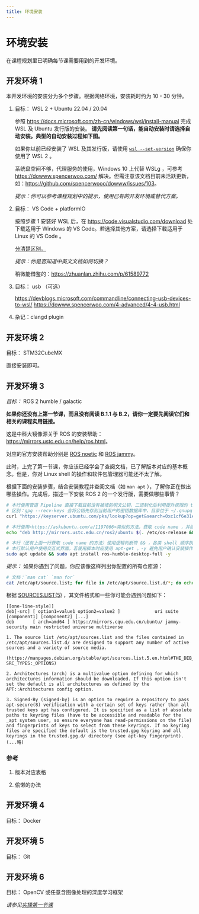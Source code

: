 ```yaml
---
title: 环境安装
---
```

# 环境安装

在课程规划里已明确每节课需要用到的开发环境。

## 开发环境 1

本开发环境的安装分为多个步骤。根据网络环境，安装耗时约为 10 - 30 分钟。

1. 目标： WSL 2 + Ubuntu 22.04 / 20.04

   参照 <https://docs.microsoft.com/zh-cn/windows/wsl/install-manual> 完成 WSL 及 Ubuntu 发行版的安装。 **请先阅读第一句话，能自动安装时请选择自动安装。典型的自动安装过程如下图。**

   如果你以前已经安装了 WSL 及其发行版，请使用 [`wsl --set-version`](https://docs.microsoft.com/zh-cn/windows/wsl/basic-commands#set-wsl-version-to-1-or-2) 确保你使用了 WSL 2 。

   系统盘空间不够，代理服务的使用，Windows 10 上代替 WSLg ，可参考 <https://dowww.spencerwoo.com/> 解决。但需注意该文档目前未活跃更新，如：<https://github.com/spencerwooo/dowww/issues/103>。

   _提示：你可以参考课程规划中的提示，使用已有的开发环境或替代方案。_

2. 目标： VS Code + platformIO

   按照步骤 1 安装好 WSL 后，在 <https://code.visualstudio.com/download> 处下载适用于 Windows 的 VS Code。若选择其他方案，请选择下载适用于 Linux 的 VS Code 。

   [分清楚区别。](https://docs.microsoft.com/en-us/windows/wsl/tutorials/wsl-vscode)

   _提示：你是否知道中英文文档如何切换？_

   稍微能借鉴的：<https://zhuanlan.zhihu.com/p/61589772>

3. 目标： usb （可选）

   <https://devblogs.microsoft.com/commandline/connecting-usb-devices-to-wsl/>
   <https://dowww.spencerwoo.com/4-advanced/4-4-usb.html>

4. 杂记：clangd plugin

## 开发环境 2

目标： STM32CubeMX

直接安装即可。

## 开发环境 3

_目标：_ ROS 2 humble / galactic

**如果你还没有上第一节课，而且没有阅读 B.1.1 与 B.2，请你一定要先阅读它们和相关的课程实用链接。**

这是中科大镜像源关于 ROS 的安装帮助：<https://mirrors.ustc.edu.cn/help/ros.html>。

对应的官方安装帮助分别是 [ROS noetic](https://wiki.ros.org/noetic/Installation/Ubuntu#Installation) 和 [ROS jammy](https://docs.ros.org/en/jammy/Installation/Ubuntu-Install-Debians.html#setup-sources)。

此时，上完了第一节课，你应该已经学会了查阅文档，已了解版本对应的基本概念。但是，你对 Linux shell 的操作和软件包管理器可能还不太了解。

根据下面的安装步骤，结合安装教程并查阅文档（如 `man apt` ），了解你正在做出哪些操作。完成后，描述一下安装 ROS 2 的一个发行版，需要做哪些事情？

```sh
# 本行使用管道 Pipeline 直接下载目前没有被墙的明文公钥，二进制化后利用提升权限的 tee ，将公钥放入 apt-secure 默认查找的目录 trusted.gpg.d/ 。由于是二进制文件，且 tee 也会将 stdin 继续输出到 stdout ，因此将 stdout 重定向到 /dev/null
# 区别：gpg --recv-keys 会将公钥先存到当前用户的密钥数据库中，目录位于 ~/.gnupg
curl "https://keyserver.ubuntu.com/pks/lookup?op=get&search=0xc1cf6e31e6bade8868b172b4f42ed6fbab17c654" | gpg --dearmor | sudo tee /etc/apt/trusted.gpg.d/ros-latest.gpg >/dev/null

# 本行使用<https://askubuntu.com/a/1197066>类似的方法，获取 code name ，并继续利用提升权限的 tee 输出仓库源信息（或覆盖），同时也将结果输出到 stdout
echo "deb http://mirrors.ustc.edu.cn/ros2/ubuntu $(. /etc/os-release && echo UBUNTU_CODENAME) main" | sudo tee /etc/apt/sources.list.d/ros2.list

# 本行（还有上面一行获取 code name 的方法）使用逻辑判断符 && ，各类 shell 顺序执行被该逻辑判断符连接的指令，在任一指令返回值非零（即 False ）时，停止本语句执行并返回 1 。见<https://stackoverflow.com/questions/2933843/>。与之对应 ; 仅用于分隔语句，相当于换行。
# 本行默认用户使用交互式界面，若使用脚本时应使用 apt-get 。-y 避免用户确认安装操作。对于 Ubuntu focal 应安装 ros-galactic-desktop 。
sudo apt update && sudo apt install ros-humble-desktop-full -y

```

_提示：_ 如果你遇到了问题，你应该像这样列出你配置的所有仓库源：

```sh
# 文档：`man cat` `man for`
cat /etc/apt/source.list; for file in /etc/apt/source.list.d/*; do echo "$file"; cat "$file"; done
```

根据 [SOURCES.LIST(5)](https://manpages.debian.org/stable/apt/sources.list.5.html) ，其文件格式和一些你可能会遇到问题如下：

```
[[one-line-style]]
deb[-src] [ option1=value1 option2=value2 ]             uri suite [component1] [component2] [...]
deb       [ arch=amd64 ] https://mirrors.cqu.edu.cn/ubuntu/ jammy-security main restricted universe multiverse

1. The source list /etc/apt/sources.list and the files contained in /etc/apt/sources.list.d/ are designed to support any number of active sources and a variety of source media.

(https://manpages.debian.org/stable/apt/sources.list.5.en.html#THE_DEB_AND_DEB-SRC_TYPES:_OPTIONS)

2. Architectures (arch) is a multivalue option defining for which architectures information should be downloaded. If this option isn't set the default is all architectures as defined by the APT::Architectures config option.

3. Signed-By (signed-by) is an option to require a repository to pass apt-secure(8) verification with a certain set of keys rather than all trusted keys apt has configured. It is specified as a list of absolute paths to keyring files (have to be accessible and readable for the _apt system user, so ensure everyone has read-permissions on the file) and fingerprints of keys to select from these keyrings. If no keyring files are specified the default is the trusted.gpg keyring and all keyrings in the trusted.gpg.d/ directory (see apt-key fingerprint). (...略)
```

### 参考

1. 版本对应表格

2. 偷懒的办法

## 开发环境 4

目标： Docker

## 开发环境 5

目标： Git

## 开发环境 6

目标： OpenCV 或任意含图像处理的深度学习框架

_请参见[实操第一节课](./存档%20-%20实操课/实操第一节课)_
